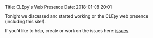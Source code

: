 Title: CLEpy's Web Presence
Date: 2018-01-08 20:01

Tonight we discussed and started working on the CLEpy web presence (including
this site!).

If you'd like to help, create or work on the issues here: [issues](https://github.com/CLEpy/clepy-website/issues)
